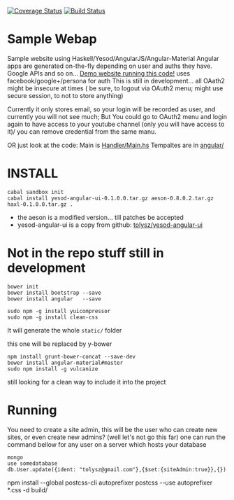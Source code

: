 [![Coverage Status](https://img.shields.io/coveralls/tolysz/video.png)](https://coveralls.io/r/tolysz/video)
[![Build Status](https://travis-ci.org/tolysz/video.png?branch=master)](https://travis-ci.org/tolysz/video)

Sample Webap
============

Sample website using Haskell/Yesod/AngularJS/Angular-Material
  Angular apps are generated on-the-fly depending on user and auths they have.
  Google APIs and so on... [Demo website running this code!](https://video.kio.sx/) uses facebook/google+/persona for auth
     This is still in development... all OAath2 might be insecure at times ( be sure, to logout via OAuth2 menu; might use secure session, to not to store anything)

Currently it only stores email, so your login will be recorded as user, and currently you will not see much;
But You could go to OAuth2 menu and login again to have access to your youtube channel (only you will have access to it)/ you can remove credential from the same manu.

OR just look at the code:
 Main is [Handler/Main.hs](https://github.com/tolysz/video/blob/master/Handler/Home.hs)
 Tempaltes are in [angular/](https://github.com/tolysz/video/blob/master/angular/)

INSTALL
=======

    cabal sandbox init
    cabal install yesod-angular-ui-0.1.0.0.tar.gz aeson-0.8.0.2.tar.gz  haxl-0.1.0.0.tar.gz .
    
* the aeson is a modified version... till patches be accepted
* yesod-angular-ui is a copy from github: [tolysz/yesod-angular-ui](https://github.com/tolysz/yesod-angular-ui)

Not in the repo stuff still in development
=========================

    bower init
    bower install bootstrap --save
    bower install angular   --save

    sudo npm -g install yuicompressor
    sudo npm -g install clean-css

It will generate the whole `static/` folder

this one will be replaced by y-bower

    npm install grunt-bower-concat --save-dev
    bower install angular-material#master
    sudo npm install -g vulcanize

still looking for a clean way to include it into the project


Running
======
You need to create a site admin, this will be the user who can create new sites, or even create new admins? (well let's not go this far)
one can run the command bellow for any user on a server which hosts your database

    mongo
    use somedatabase
    db.User.update({ident: "tolysz@gmail.com"},{$set:{siteAdmin:true}},{})

npm install --global postcss-cli autoprefixer
postcss --use autoprefixer *.css -d build/
